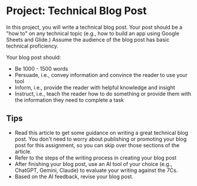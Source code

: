 # Project: Technical Blog Post

In this project, you will write a technical blog post. Your post should be a "how to" on any technical topic (e.g., how to build an app using Google Sheets and Glide.) Assume the audience of the blog post has basic technical proficiency.

Your blog post should:

- Be 1000 - 1500 words
- Persuade, i.e., convey information and convince the reader to use your tool
- Inform, i.e., provide the reader with helpful knowledge and insight
- Instruct, i.e., teach the reader how to do something or provide them with the information they need to complete a task

## Tips

- Read this article to get some guidance on writing a great technical blog post. You don't need to worry about publishing or promoting your blog post for this assignment, so you can skip over those sections of the article.
- Refer to the steps of the writing process in creating your blog post
- After finishing your blog post, use an AI tool of your choice (e.g., ChatGPT, Gemini, Claude) to evaluate your writing against the 7Cs.
- Based on the AI feedback, revise your blog post.

